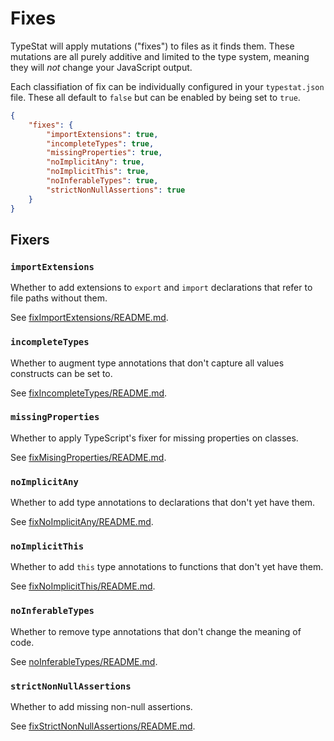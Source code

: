 # Fixes

TypeStat will apply mutations ("fixes") to files as it finds them.
These mutations are all purely additive and limited to the type system, meaning they will _not_ change your JavaScript output.

Each classifiation of fix can be individually configured in your `typestat.json` file.
These all default to `false` but can be enabled by being set to `true`.

```json
{
    "fixes": {
        "importExtensions": true,
        "incompleteTypes": true,
        "missingProperties": true,
        "noImplicitAny": true,
        "noImplicitThis": true,
        "noInferableTypes": true,
        "strictNonNullAssertions": true
    }
}
```

## Fixers

### `importExtensions`

Whether to add extensions to `export` and `import` declarations that refer to file paths without them.

See [fixImportExtensions/README.md](../src/mutators/builtIn/fixImportExtensions/README.md).

### `incompleteTypes`

Whether to augment type annotations that don't capture all values constructs can be set to.

See [fixIncompleteTypes/README.md](../src/mutators/builtIn/fixIncompleteTypes/README.md).

### `missingProperties`

Whether to apply TypeScript's fixer for missing properties on classes.

See [fixMisingProperties/README.md](../src/mutators/builtIn/fixMissingProperties/README.md).

### `noImplicitAny`

Whether to add type annotations to declarations that don't yet have them.

See [fixNoImplicitAny/README.md](../src/mutators/builtIn/fixNoImplicitAny/README.md).

### `noImplicitThis`

Whether to add `this` type annotations to functions that don't yet have them.

See [fixNoImplicitThis/README.md](../src/mutators/builtIn/fixNoImplicitThis/README.md).

### `noInferableTypes`

Whether to remove type annotations that don't change the meaning of code.

See [noInferableTypes/README.md](../src/mutators/builtIn/fixNoInferableTypes/README.md).

### `strictNonNullAssertions`

Whether to add missing non-null assertions.

See [fixStrictNonNullAssertions/README.md](../src/mutators/builtIn/fixStrictNonNullAssertions/README.md).
